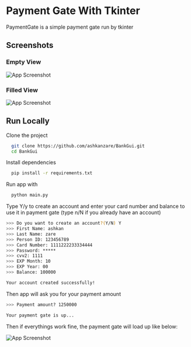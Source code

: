
# Payment Gate With Tkinter

PaymentGate is a simple payment gate run by tkinter


## Screenshots

### Empty View
![App Screenshot](https://s4.uupload.ir/files/screenshot_(125)_ohs2.png)
### Filled View
![App Screenshot](https://s4.uupload.ir/files/screenshot_(126)_h3z.png)


## Run Locally

Clone the project

```bash
  git clone https://github.com/ashkanzare/BankGui.git
  cd BankGui
```

Install dependencies

```bash
  pip install -r requirements.txt
```

Run app with

```bash
  python main.py

```

Type Y/y to create an account and enter your card number and balance to use it in payment gate
(type n/N if you already have an account)
```bash
>>> Do you want to create an account?(Y/N) Y
>>> First Name: ashkan
>>> Last Name: zare
>>> Person ID: 123456789
>>> Card Number: 1111222233334444
>>> Password: *****
>>> cvv2: 1111
>>> EXP Month: 10
>>> EXP Year: 00
>>> Balance: 100000

Your account created successfully!

```

Then app will ask you for your payment amount

```bash
>>> Payment amount? 1250000

Your payment gate is up...
```
Then if everythings work fine, the payment gate will load up like below:

![App Screenshot](https://s4.uupload.ir/files/screenshot_(127)_8kie.png)
